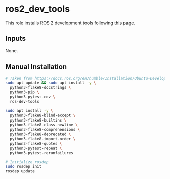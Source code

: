 # ros2_dev_tools

This role installs ROS 2 development tools following [this page](https://docs.ros.org/en/humble/Installation/Ubuntu-Development-Setup.html).

## Inputs

None.

## Manual Installation

```bash
# Taken from https://docs.ros.org/en/humble/Installation/Ubuntu-Development-Setup.html
sudo apt update && sudo apt install -y \
  python3-flake8-docstrings \
  python3-pip \
  python3-pytest-cov \
  ros-dev-tools

sudo apt install -y \
  python3-flake8-blind-except \
  python3-flake8-builtins \
  python3-flake8-class-newline \
  python3-flake8-comprehensions \
  python3-flake8-deprecated \
  python3-flake8-import-order \
  python3-flake8-quotes \
  python3-pytest-repeat \
  python3-pytest-rerunfailures

# Initialize rosdep
sudo rosdep init
rosdep update
```
